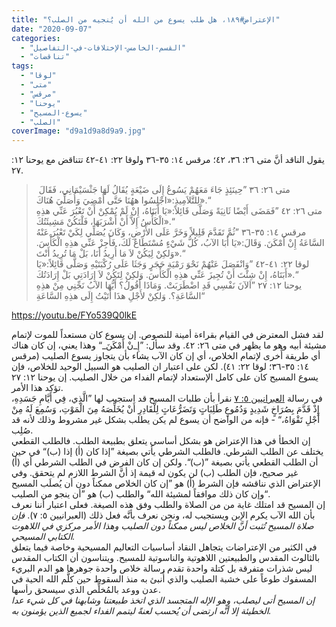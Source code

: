 ```yaml
---
title: "الإعتراض#١٨٩، هل طلب يسوع من الله أن يُنجيه من الصلب؟"
date: "2020-09-07"
categories: 
  - "القسم-الخامس-الإختلافات-في-التفاصيل"
  - "تناقضات"
tags: 
  - "لوقا"
  - "متى"
  - "مرقس"
  - "يوحنا"
  - "يسوع-المسيح"
  - "الصلب"
coverImage: "d9a1d9a8d9a9.jpg"
---
```


يقول الناقد أنَّ متى ٢٦: ٣٦، ٤٢؛ مرقس ١٤: ٣٥-٣٦ ولوقا ٢٢: ٤١-٤٢ تتناقض مع يوحنا ١٢: ٢٧.

>  متى ٢٦: ٣٦ ”حِينَئِذٍ جَاءَ مَعَهُمْ يَسُوعُ إِلَى ضَيْعَةٍ يُقَالُ لَهَا جَثْسَيْمَانِي، فَقَالَ لِلتَّلاَمِيذِ:«اجْلِسُوا ههُنَا حَتَّى أَمْضِيَ وَأُصَلِّيَ هُنَاكَ».“  
> متى ٢٦: ٤٢ ”فَمَضَى أَيْضًا ثَانِيَةً وَصَلَّى قَائِلاً:«يَا أَبَتَاهُ، إِنْ لَمْ يُمْكِنْ أَنْ تَعْبُرَ عَنِّي هذِهِ الْكَأْسُ إِلاَّ أَنْ أَشْرَبَهَا، فَلْتَكُنْ مَشِيئَتُكَ».“  
> مرقس ١٤: ٣٥-٣٦ ”ثُمَّ تَقَدَّمَ قَلِيلاً وَخَرَّ عَلَى الأَرْضِ، وَكَانَ يُصَلِّي لِكَيْ تَعْبُرَ عَنْهُ السَّاعَةُ إِنْ أَمْكَنَ. وَقَالَ:«يَا أَبَا الآبُ، كُلُّ شَيْءٍ مُسْتَطَاعٌ لَكَ، فَأَجِزْ عَنِّي هذِهِ الْكَأْسَ. وَلكِنْ لِيَكُنْ لاَ مَا أُرِيدُ أَنَا، بَلْ مَا تُرِيدُ أَنْتَ».“  
> لوقا ٢٢: ٤١-٤٢ ”وَانْفَصَلَ عَنْهُمْ نَحْوَ رَمْيَةِ حَجَرٍ وَجَثَا عَلَى رُكْبَتَيْهِ وَصَلَّى قَائِلاً:«يَا أَبَتَاهُ، إِنْ شِئْتَ أَنْ تُجِيزَ عَنِّي هذِهِ الْكَأْسَ. وَلكِنْ لِتَكُنْ لاَ إِرَادَتِي بَلْ إِرَادَتُكَ».“  
> يوحنا ١٢: ٢٧ ”اَلآنَ نَفْسِي قَدِ اضْطَرَبَتْ. وَمَاذَا أَقُولُ؟ أَيُّهَا الآبُ نَجِّنِي مِنْ هذِهِ السَّاعَةِ؟. وَلكِنْ لأَجْلِ هذَا أَتَيْتُ إِلَى هذِهِ السَّاعَةِ“

https://youtu.be/FYo539Q0lkE

لقد فشل المعترض في القيام بقراءة أمينة للنصوص. إن يسوع كان مستعداً للموت لإتمام مشيئة أبيه وهو ما يظهر في متى ٢٦: ٤٢. وقد سأل: ”إِ_نْ أَمْكَنَ_“ وهذا يعني، إن كان هناك أي طريقة أُخرى لإتمام الخلاص، أي إن كان الآب يشاء بأن يتجاوز يسوع الصليب (مرقس ١٤: ٣٥-٣٦؛ لوقا ٢٢: ٤١). لكن على اعتبار ان الصليب هو السبيل الوحيد للخلاص، فإن يسوع المسيح كان على كامل الإستعداد لإتمام الفداء من خلال الصليب. إن يوحنا ١٢: ٢٧ تؤكد هذا الأمر.  
في رسالة [العبرانيين ٥: ٧](https://biblia.com/books/ar-vandyke/heb5.1) نقرأ بأن طلبات المسيح قد استجيب لها ”الَّذِي، فِي أَيَّامِ جَسَدِهِ، إِذْ قَدَّمَ بِصُرَاخٍ شَدِيدٍ وَدُمُوعٍ طَلِبَاتٍ وَتَضَرُّعَاتٍ لِلْقَادِرِ أَنْ يُخَلِّصَهُ مِنَ الْمَوْتِ، وَسُمِعَ لَهُ مِنْ أَجْلِ تَقْوَاهُ،“ - فإنه من الواضح أن يسوع لم يكن يطلب بشكل غير مشروط وذلك لأنه قد صُلِب.  
إن الخطأ في هذا الإعتراض هو بشكل أساسي يتعلق بطبيعة الطلب. فالطلب القطعي يختلف عن الطلب الشرطي. فالطلب الشرطي يأتي بصيغة ”إذا كان (أ) إذا (ب)“ في حين أن الطلب القطعي يأتي بصيغة ”(ب)“. ولكن إن كان الفرض في الطلب الشرطي أي (أ) غير صحيح، فإن الطلب (ب) لن يكون له قيمة إذ أنَّ الشرط اللازم لم يتحقق. وفي الإعتراض الذي نناقشه فإن الشرط (أ) هو ”إن كان الخلاص ممكناً دون أن يُصلَب المسيح وإن كان ذلك موافقاً لمشيئة الله“ والطلب (ب) هو ”أن ينجو من الصليب“.   
إن المسيح قد امتلك غاية من من الصلاة والطلب وفق هذه الصيغة. فعلى اعتبار أننا نعرف بأن الله الآب يكرم الإبن ويستجيب له، ونحن نعرف بأنَّه فعل ذلك (العبرانيين ٥: ٧). _فإن صلاة المسيح تُثبت أنَّ الخلاص ليس ممكناً دون الصليب وهذا الأمر مركزي في اللاهوت الكتابي المسيحي._  
في الكثير من الإعتراضات يتجاهل النقاد أساسيات التعاليم المسيحية وخاصة فيما يتعلق بالثالوث المقدس والطبيعتين اللاهوتية والناسوتية للمسيح. ويتناسون أن الكتاب المقدس ليس شذرات متفرقة بل كتلة واحدة تقدم رسالة خلاص واحدة جوهرها هو الدم البريء المسفوك طوعاً على خشبة الصليب والذي أُنبئ به منذ السقوط حين كلَّم الله الحية في عدن ووعد بالمُخلِّص الذي سيسحق رأسها.  
_إن المسيح أتى ليصلب، وهو الإله المتجسد الذي اتخذ طبيعتنا وشابهنا في كل شيء عدا الخطيئة إلا أنَّه ارتضى أن يُحسب لعنةً ليتمم الفداء لجميع الذين يؤمنون به._
